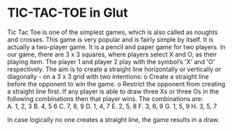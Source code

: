 # TIC-TAC-TOE in Glut
Tic Tac Toe is one of the simplest games, which is also called as noughts and crosses. This game is very popular and is fairly simple by itself. It is actually a two-player game. It is a pencil and paper game for two players. 
In our game, there are 3 x 3 squares, where players select X and O, as their playing item. 
The player 1 and player 2 play with the symbol’s 'X' and 'O' respectively.
The aim is to create a straight line horizontally or vertically or diagonally - on a 3 x 3 grid with two intentions: 
o	Create a straight line before the opponent to win the game.
o	Restrict the opponent from creating a straight line first.
If any player is able to draw three Xs or three Os in the following combinations then that player wins. The combinations are:							
A.	 1, 2, 3 
B.	 4, 5 6
C.	 7, 8, 9 
D.	 1, 4, 7
E.	 2, 5, 8 
F.	 3, 6, 9
G.	 1, 5, 9
H.	 3, 5, 7

In case logically no one creates a straight line, the game results in a draw.
